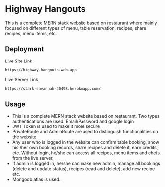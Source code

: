 
# Highway Hangouts

This is a complete MERN stack website based on restaurant where mainly focused on different types of menu, table reservation, recipes, share recipes, menu items, etc.


## Deployment

Live Site Link

```bash
https://highway-hangouts.web.app
```

Live Server Link

```bash
https://stark-savannah-40498.herokuapp.com/
```


## Usage

* This is a complete MERN stack website based on restaurant. Two types authentications are used: Email/Password and google login
* JWT Token is used to make it more secure
* PrivateRoute and AdminRoute are used to distinguish functionalities on the website
* Any user who is logged in the website can confirm table booking, show his /her own booking records, share recipes and delete it, earn credits, etc. Without login, he/she can access all recipes, menu items and chefs from the live server.
* If admin is logged in, he/she can make new admin, manage all bookings (delete and update status), recipes (read and delete), add new recipe etc.
* Mongodb atlas is used.